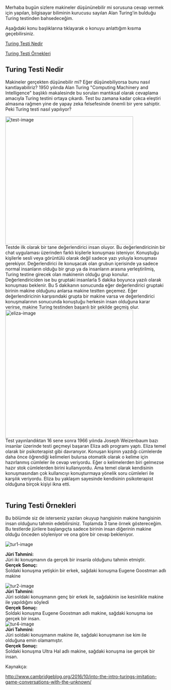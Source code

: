 Merhaba bugün sizlere makineler düşününebilir mi sorusuna cevap vermek için yapılan, bilgisayar biliminin kurucusu sayılan Alan Turing'in bulduğu Turing testinden bahsedeceğim. 

Aşağıdaki konu başlıklarına tıklayarak o konuyu anlattığım kısıma geçebilirsiniz.

[Turing Testi Nedir](#m1)

[Turing Testi Örnekleri](#m2)



<div id="m1"></div>

## Turing Testi Nedir


Makineler gerçekten düşünebilir mi? Eğer düşünebiliyorsa bunu nasıl kanıtlayabiliriz? 1950 yılında Alan Turing "Computing Machinery and Intelligence" başlıklı makalesinde bu soruları mantıksal olarak cevaplama amacıyla Turing testini ortaya çıkardı. Test bu zamana kadar çokca eleştiri almasına rağmen yine de yapay zeka felsefesinde önemli bir yere sahiptir. Peki Turing testi nasıl yapılıyor? 

<img src="./turingtest.png" alt="test-image" height=400 />

<br/>
Testde ilk olarak bir tane değerlendirici insan oluyor. Bu değerlendiricinin bir chat uygulaması üzerinden farklı kişilerle konuşması isteniyor. Konuştuğu kişilerle sesli veya görüntülü olarak değil sadece yazı yoluyla konuşması gerekiyor. Değerlendirici ile konuşacak olan grubun içerisinde ya sadece normal insanların olduğu bir grup ya da insanların arasına yerleştirilmiş, Turing testine girecek olan makinenin olduğu grup konulur. Değerlendiriciden ise bu gruptaki insanlarla 5 dakika boyunca yazılı olarak konuşması beklenir. Bu 5 dakikanın sonucunda eğer değerlendirici gruptaki birinin makine olduğunu anlarsa makine testten geçemez. Eğer değerlendiricinin karşısındaki grupta bir makine varsa ve değerlendirici konuşmalarının sonucunda konuştuğu herkesin insan olduğuna karar verirse, makine Turing testinden başarılı bir şekilde geçmiş olur. 

<br/>
<img src="./eliza.jpg" alt="eliza-image" height=400 />

<br/>
Test yayınlandıktan 16 sene sonra 1966 yılında Joseph Weizenbaum bazı insanlar üzerinde testi geçmeyi başaran Eliza adlı programı yaptı. Eliza temel olarak bir psikoterapist gibi davranıyor. Konuşan kişinin yazdığı cümlelerde daha önce öğrendiği kelimeleri bulursa otomatik olarak o kelime için hazırlanmış cümleler ile cevap veriyordu. Eğer o kelimelerden biri gelmezse hazır stok cümlelerden birini kullanıyordu. Ama temel olarak kendisinin konuşmasından çok kullanıcıyı konuşturmaya yönelik soru cümleleri ile karşılık veriyordu. Eliza bu yaklaşım sayesinde kendisinin psikoterapist olduğuna birçok kişiyi ikna etti.

<div id="m2"></div>

<br/>

## Turing Testi Örnekleri

Bu bölümde siz de isterseniz yazıları okuyup hangisinin makine hangisinin insan olduğunu tahmin edebilirsiniz. Toplamda 3 tane örnek göstereceğim. Bu testlerde jürilere başlangıçta sadece birinin insan diğerinin makine olduğu önceden söyleniyor ve ona göre bir cevap bekleniyor.

<img src="./turing1.jpg" alt="tur1-image" />

<strong>Jüri Tahmini:</strong> <br/>
Jüri iki konuşmanın da gerçek bir insanla olduğunu tahmin etmiştir. <br/>
<strong>Gerçek Sonuç:</strong> <br/>
Soldaki konuşma yetişkin bir erkek, sağdaki konuşma Eugene Goostman adlı makine <br/>

<img src="./turing2.jpg" alt="tur2-image" />

<br/>
<strong>Jüri Tahmini:</strong> <br/>
Jüri soldaki konuşmanın genç bir erkek ile, sağdakinin ise kesinlikle makine ile yapıldığını söyledi  <br/>
<strong>Gerçek Sonuç:</strong> <br/>
Soldaki konuşma Eugene Goostman adlı makine, sağdaki konuşma ise gerçek bir insan.

<br/>

<img src="./turing4.jpg" alt="tur4-image" />

<br/>
<strong>Jüri Tahmini:</strong> <br/>
Jüri soldaki konuşmanın makine ile, sağdaki konuşmanın ise kim ile olduğuna emin olamamıştır.<br/>
<strong>Gerçek Sonuç:</strong> <br/>
Soldaki konuşma Ultra Hal adlı makine, sağdaki konuşma ise gerçek bir insan.

<br/>

Kaynakça:

<http://www.cambridgeblog.org/2016/10/into-the-intro-turings-imitation-game-conversations-with-the-unknown/>

